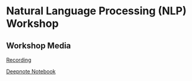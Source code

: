# Natural Language Processing (NLP) Workshop

## Workshop Media

[Recording]()

[Deepnote Notebook](https://deepnote.com/project/NLP-Workshop-_ZpsZpI2QdKBGrVnLStChA/%2FNLP-PredictorWorkshop.ipynb)
